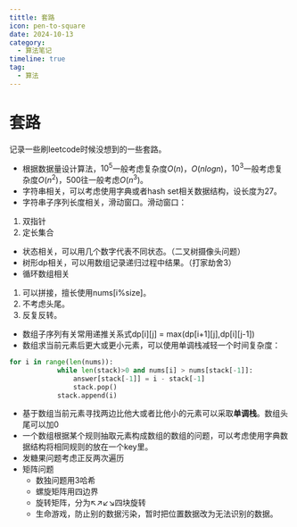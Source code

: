 ```yaml
---
tittle: 套路
icon: pen-to-square
date: 2024-10-13
category:
  - 算法笔记
timeline: true 
tag:
  - 算法
---
```

# 套路
记录一些刷leetcode时候没想到的一些套路。
<!-- more -->
- 根据数据量设计算法，$10^5$一般考虑复杂度$O(n)$，$O(nlogn)$，$10^3$一般考虑复杂度$O(n^2)$，500往一般考虑$O(n^3)$。
- 字符串相关，可以考虑使用字典或者hash set相关数据结构，设长度为27。
- 字符串子序列长度相关，滑动窗口。滑动窗口：  
1. 双指针  
2. 定长集合
- 状态相关，可以用几个数字代表不同状态。（二叉树摄像头问题）
- 树形dp相关，可以用数组记录递归过程中结果。（打家劫舍3）
- 循环数组相关  
1. 可以拼接，擅长使用nums[i%size]。  
2. 不考虑头尾。  
3. 反复反转。
- 数组子序列有关常用递推关系式dp[i][j] = max(dp[i+1][j],dp[i][j-1])
- 数组求当前元素后更大或更小元素，可以使用单调栈减轻一个时间复杂度：
```python
for i in range(len(nums)):
            while len(stack)>0 and nums[i] > nums[stack[-1]]:
                answer[stack[-1]] = i - stack[-1]
                stack.pop()
            stack.append(i)
```  

- 基于数组当前元素寻找两边比他大或者比他小的元素可以采取**单调栈**。数组头尾可以加0  
- 一个数组根据某个规则抽取元素构成数组的数组的问题，可以考虑使用字典数据结构将相同规则的放在一个key里。
- 发糖果问题考虑正反两次遍历  
- 矩阵问题  
  - 数独问题用3哈希
  - 螺旋矩阵用四边界
  - 旋转矩阵，分为↖↗↙↘四块旋转
  - 生命游戏，防止别的数据污染，暂时把位置数据改为无法识别的数据。